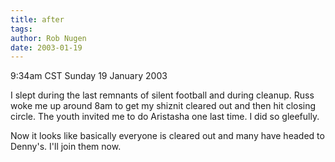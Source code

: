 ```yaml
---
title: after
tags: 
author: Rob Nugen
date: 2003-01-19
---
```


<p class=date>9:34am CST Sunday 19 January 2003</p>

<p>I slept during the last remnants of silent football and during
cleanup.  Russ woke me up around 8am to get my shiznit cleared out and
then hit closing circle.  The youth invited me to do Aristasha one
last time.  I did so gleefully.</p>

<p>Now it looks like basically everyone is cleared out and many have
headed to Denny's.  I'll join them now.</p>

